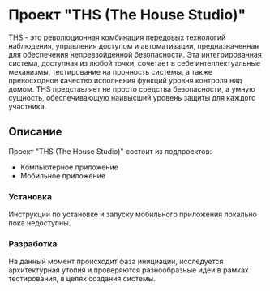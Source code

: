 # Проект "THS (The House Studio)"

THS - это революционная комбинация передовых технологий наблюдения, управления доступом и автоматизации, предназначенная для обеспечения непревзойденной безопасности. Эта интегрированная система, доступная из любой точки, сочетает в себе интеллектуальные механизмы, тестирование на прочность системы, а также превосходное качество исполнения функций уровня контроля над домом. THS представляет не просто средства безопасности, а умную сущность, обеспечивающую наивысший уровень защиты для каждого участника.

## Описание

Проект "THS (The House Studio)" состоит из подпроектов:
- Компьютерное приложение
- Мобильное приложение

### Установка
Инструкции по установке и запуску мобильного приложения локально пока недоступны.

### Разработка
На данный момент происходит фаза инициации, исследуется архитектурная утопия и проверяются разнообразные идеи в рамках тестирования, в целях создания системы.
